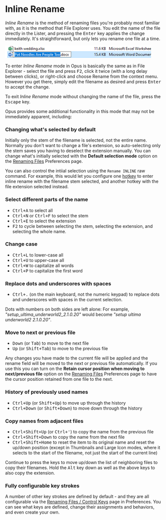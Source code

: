 # Inline Rename

*Inline Rename* is the method of renaming files you're probably most familiar with, as it is the method that File Explorer uses. You edit the name of the file directly in the Lister, and pressing the <kbd>Enter</kbd> key applies the change immediately. It's straightforward, but only lets you rename one file at a time.

![](/Manual/images/media/13/inline_rename.png)

To enter *Inline Rename* mode in Opus is basically the same as in File Explorer - select the file and press <kbd>F2</kbd>, click it twice (with a long delay between clicks), or right-click and choose Rename from the context menu. However you get there, simply edit the filename as desired and press <kbd>Enter</kbd> to accept the change.

To exit *Inline Rename* mode without changing the name of the file, press the <kbd>Escape</kbd> key.

Opus provides some additional functionality in this mode that may not be immediately apparent, including:

### Changing what's selected by default

Initially only the stem of the filename is selected, not the entire name. Normally you don't want to change a file's extension, so auto-selecting only the stem saves you having to deselect the extension manually. You can change what's initially selected with the **Default selection mode** option on the [Renaming Files](/Manual/preferences/preferences_categories/file_operations/renaming_files/README.md) Preferences page.

You can also control the intiial selection using the `Rename INLINE` raw command. For example, this would let you configure one [hotkey](/Manual/customize/the_customize_dialog/keys.md) to enter inline rename with the filename stem selected, and another hotkey with the file extension selected instead.

### Select different parts of the name

- <kbd>Ctrl+A</kbd> to select all
- <kbd>Ctrl+N</kbd> or <kbd>Ctrl+F</kbd> to select the stem
- <kbd>Ctrl+E</kbd> to select the extension
- <kbd>F2</kbd> to cycle between selecting the stem, selecting the extension, and selecting the whole name.

### Change case

- <kbd>Ctrl+L</kbd> to lower-case all
- <kbd>Ctrl+U</kbd> to upper-case all
- <kbd>Ctrl+W</kbd> to capitalize all words
- <kbd>Ctrl+P</kbd> to capitalize the first word

### Replace dots and underscores with spaces

- <kbd>Ctrl+.</kbd> (on the main keyboard, not the numeric keypad) to replace dots and underscores with spaces in the current selection.

Dots with numbers on both sides are left alone: For example, *"setup_ultima_underworld2_2.1.0.20"* would become *"setup ultima underworld2 2.1.0.20"*.

### Move to next or previous file

- <kbd>Down</kbd> (or <kbd>Tab</kbd>) to move to the next file
- <kbd>Up</kbd> (or <kbd>Shift+Tab</kbd>) to move to the previous file

Any changes you have made to the current file will be applied and the rename field will be moved to the next or previous file automatically. If you use this you can turn on the **Retain cursor position when moving to next/previous file** option on the [Renaming Files](/Manual/preferences/preferences_categories/file_operations/renaming_files/README.md) Preferences page to have the cursor position retained from one file to the next.

### History of previously used names

- <kbd>Ctrl+Up</kbd> (or <kbd>Shift+Up</kbd>) to move up through the history
- <kbd>Ctrl+Down</kbd> (or <kbd>Shift+Down</kbd>) to move down through the history

### Copy names from adjacent files

- <kbd>Ctrl+Shift+Up</kbd> (or <kbd>Ctrl+'</kbd>) to copy the name from the previous file
- <kbd>Ctrl+Shift+Down</kbd> to copy the name from the next file
- <kbd>Ctrl+Shift+Home</kbd> to reset the item to its original name and reset the up/down position (except in Thumbnails and Large Icon modes, where it selects to the start of the filename, not just the start of the current line)

Continue to press the keys to move up/down the list of neighboring files to copy their filenames. Hold the <kbd>Alt</kbd> key down as well as the above keys to also copy the extension.

### Fully configurable key strokes

A number of other key strokes are defined by default - and they are all configurable via the [Renaming Files / Control Keys](/Manual/preferences/preferences_categories/file_operations/renaming_files/control_keys.md) page in Preferences. You can see what keys are defined, change their assignments and behaviors, and even create your own.
